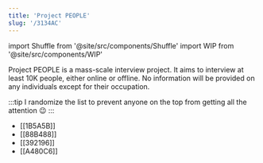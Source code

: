 ```yaml
---
title: 'Project PEOPLE'
slug: '/3134AC'
---
```


import Shuffle from '@site/src/components/Shuffle'
import WIP from '@site/src/components/WIP'

Project PEOPLE is a mass-scale interview project.
It aims to interview at least 10K people, either online or offline.
No information will be provided on any individuals except for their occupation.

:::tip
I randomize the list to prevent anyone on the top from getting all the attention 😉
:::

<Shuffle>

- [[1B5A5B]]
- [[88B488]]
- [[392196]]
- [[A480C6]]

</Shuffle>

<WIP />
